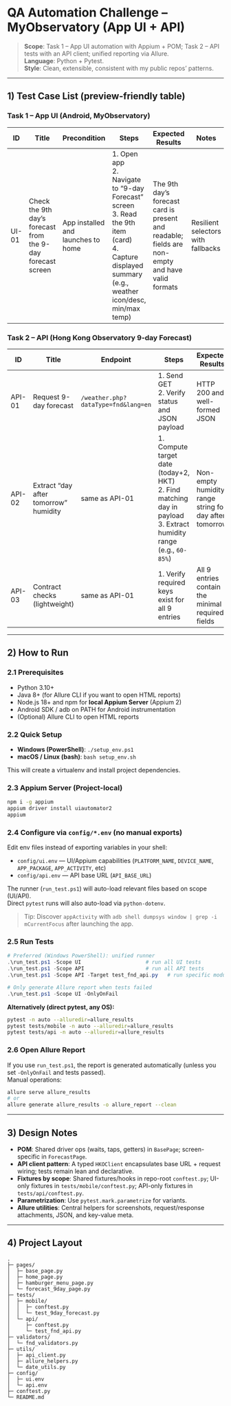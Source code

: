 # QA Automation Challenge – MyObservatory (App UI + API)

> **Scope**: Task 1 – App UI automation with Appium + POM; Task 2 – API tests with an API client; unified reporting via Allure.  
> **Language**: Python + Pytest.  
> **Style**: Clean, extensible, consistent with my public repos’ patterns.

---

## 1) Test Case List (preview-friendly table)

### Task 1 – App UI (Android, MyObservatory)
| ID | Title | Precondition | Steps | Expected Results | Notes |
|---|---|---|---|---|---|
| UI-01 | Check the 9th day’s forecast from the 9-day forecast screen | App installed and launches to home | 1. Open app<br>2. Navigate to “9-day Forecast” screen<br>3. Read the 9th item (card)<br>4. Capture displayed summary (e.g., weather icon/desc, min/max temp) | The 9th day’s forecast card is present and readable; fields are non-empty and have valid formats | Resilient selectors with fallbacks |

### Task 2 – API (Hong Kong Observatory 9-day Forecast)
| ID | Title | Endpoint | Steps | Expected Results | Validation Strategy |
|---|---|---|---|---|---|
| API-01 | Request 9-day forecast | `/weather.php?dataType=fnd&lang=en` | 1. Send GET<br>2. Verify status and JSON payload | HTTP 200 and well-formed JSON | keys present (e.g., `weatherForecast`) and types sensible |
| API-02 | Extract “day after tomorrow” humidity | same as API-01 | 1. Compute target date (today+2, HKT)<br>2. Find matching day in payload<br>3. Extract humidity range (e.g., `60-85%`) | Non-empty humidity range string for day after tomorrow | validator parses and returns both min/max as ints; also Allure attaches raw/parsed |
| API-03 | Contract checks (lightweight) | same as API-01 | 1. Verify required keys exist for all 9 entries | All 9 entries contain the minimal required fields | focuses on keys we use (date, humidity, temps, forecastDesc) |

---

## 2) How to Run

### 2.1 Prerequisites
- Python 3.10+
- Java 8+ (for Allure CLI if you want to open HTML reports)
- Node.js 18+ and npm for **local Appium Server** (Appium 2)
- Android SDK / adb on PATH for Android instrumentation
- (Optional) Allure CLI to open HTML reports

### 2.2 Quick Setup
- **Windows (PowerShell)**: `./setup_env.ps1`  
- **macOS / Linux (bash)**: `bash setup_env.sh`

This will create a virtualenv and install project dependencies.

### 2.3 Appium Server (Project-local)
```bash
npm i -g appium
appium driver install uiautomator2
appium
```

### 2.4 Configure via `config/*.env` (no manual exports)
Edit env files instead of exporting variables in your shell:

- `config/ui.env` — UI/Appium capabilities (`PLATFORM_NAME`, `DEVICE_NAME`, `APP_PACKAGE`, `APP_ACTIVITY`, etc)
- `config/api.env` — API base URL (`API_BASE_URL`)

The runner (`run_test.ps1`) will auto-load relevant files based on scope (UI/API).  
Direct `pytest` runs will also auto-load via `python-dotenv`.

> Tip: Discover `appActivity` with `adb shell dumpsys window | grep -i mCurrentFocus` after launching the app.

### 2.5 Run Tests
```powershell
# Preferred (Windows PowerShell): unified runner
.\run_test.ps1 -Scope UI                     # run all UI tests
.\run_test.ps1 -Scope API                    # run all API tests
.\run_test.ps1 -Scope API -Target test_fnd_api.py   # run specific module (via -k)

# Only generate Allure report when tests failed
.\run_test.ps1 -Scope UI -OnlyOnFail
```

**Alternatively (direct pytest, any OS):**
```bash
pytest -n auto --alluredir=allure_results
pytest tests/mobile -n auto --alluredir=allure_results
pytest tests/api -n auto --alluredir=allure_results
```

### 2.6 Open Allure Report
If you use `run_test.ps1`, the report is generated automatically (unless you set `-OnlyOnFail` and tests passed).  
Manual operations:

```bash
allure serve allure_results
# or
allure generate allure_results -o allure_report --clean
```

---

## 3) Design Notes

- **POM**: Shared driver ops (waits, taps, getters) in `BasePage`; screen-specific in `ForecastPage`.
- **API client pattern**: A typed `HKOClient` encapsulates base URL + request wiring; tests remain lean and declarative.
- **Fixtures by scope**: Shared fixtures/hooks in repo-root `conftest.py`; UI-only fixtures in `tests/mobile/conftest.py`; API-only fixtures in `tests/api/conftest.py`.
- **Parametrization**: Use `pytest.mark.parametrize` for variants.
- **Allure utilities**: Central helpers for screenshots, request/response attachments, JSON, and key-value meta.

---

## 4) Project Layout

```
.
├─ pages/
│  ├─ base_page.py
│  ├─ home_page.py
│  ├─ hamburger_menu_page.py
│  └─ forecast_9day_page.py
├─ tests/
│  ├─ mobile/
│  │  ├─ conftest.py
│  │  └─ test_9day_forecast.py
│  └─ api/
│     ├─ conftest.py
│     └─ test_fnd_api.py
├─ validators/
│  └─ fnd_validators.py
├─ utils/
│  ├─ api_client.py
│  ├─ allure_helpers.py
│  └─ date_utils.py
├─ config/
│  ├─ ui.env
│  └─ api.env
├─ conftest.py
└─ README.md
```
